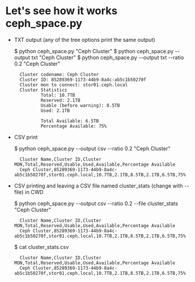 Let's see how it works ceph_space.py
=======

* TXT output (any of the tree options print the same output)


	$ python ceph_space.py "Ceph Cluster"
	$ python ceph_space.py --output txt "Ceph Cluster"
	$ python ceph_space.py --output txt --ratio 0.2 "Ceph Cluster"
	
	 	Cluster codename: Ceph Cluster
	 	Cluster ID: 85289369-1173-44b9-8a4c-ab5c1b50270f
	 	Cluster mon to connect: stor01.ceph.local
	 	Cluster Statistics
	 		 	Total: 10.7TB
	 		 	Reserved: 2.1TB
	 		 	Usable (before warning): 8.5TB
	 		 	Used: 2.1TB
	 		 	
	 		 	Total Available: 6.5TB
	 		 	Percentage Available: 75%


* CSV print 

	$ python ceph_space.py --output csv --ratio 0.2 "Ceph Cluster"
	
	 	Cluster Name,Cluster ID,Cluster MON,Total,Reserved,Usable,Used,Available,Percentage Available
	 	Ceph Cluster,85289369-1173-44b9-8a4c-ab5c1b50270f,stor01.ceph.local,10.7TB,2.1TB,8.5TB,2.1TB,6.5TB,75%


* CSV printing and leaving a CSV file named cluster_stats (change with --file) in CWD

	$ python ceph_space.py --output csv --ratio 0.2 --file cluster_stats "Ceph Cluster"
	
	 	Cluster Name,Cluster ID,Cluster MON,Total,Reserved,Usable,Used,Available,Percentage Available
	 	Ceph Cluster,85289369-1173-44b9-8a4c-ab5c1b50270f,stor01.ceph.local,10.7TB,2.1TB,8.5TB,2.1TB,6.5TB,75%

	$ cat cluster_stats.csv

		Cluster Name,Cluster ID,Cluster MON,Total,Reserved,Usable,Used,Available,Percentage Available
		Ceph Cluster,85289369-1173-44b9-8a4c-ab5c1b50270f,stor01.ceph.local,10.7TB,2.1TB,8.5TB,2.1TB,6.5TB,75%
